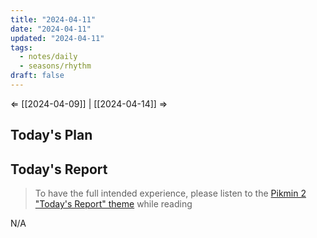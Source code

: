 ```yaml
---
title: "2024-04-11"
date: "2024-04-11"
updated: "2024-04-11"
tags:
  - notes/daily
  - seasons/rhythm
draft: false
---
```

⇐ [[2024-04-09]] |  [[2024-04-14]] ⇒

## Today's Plan



## Today's Report

> To have the full intended experience, please listen to the [Pikmin 2 "Today's Report" theme](https://www.youtube.com/watch?v=l1fCmKZnq3U&list=PLwyW5mbdZMGN8mGTqvDhsBs37SW4TkHcw&index=85) while reading

N/A

[^1]: [[caveat-lector|caveat lector]] — This is a daily note! I don't actively maintain any information in daily notes, so please be cautious in following any advice here.
